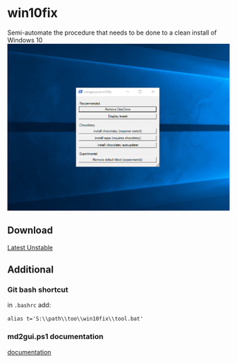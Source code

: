 # win10fix
Semi-automate the procedure that needs to be done to a clean install of Windows 10
![ScreenShot](app/preview.png)

## Download
[Latest Unstable](archive/master.zip)

## Additional

### Git bash shortcut
in `.bashrc` add:
```
alias t='S:\\path\\too\\win10fix\\tool.bat'
```

### md2gui.ps1 documentation
[documentation](app/gui/apm.md)

